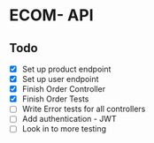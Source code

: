 # ECOM- API

## Todo
- [x] Set up product endpoint
- [x] Set up user endpoint
- [x] Finish Order Controller
- [x] Finish Order Tests
- [ ] Write Error tests for all controllers
- [ ] Add authentication - JWT
- [ ] Look in to more testing
